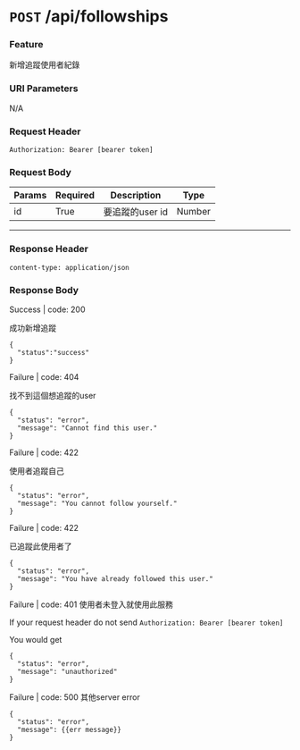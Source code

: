 # `POST` /api/followships

### Feature

新增追蹤使用者紀錄

### URI Parameters

N/A

### Request Header

```
Authorization: Bearer [bearer token]
```

### Request Body

| Params | Required | Description | Type |
| --- | --- | --- | --- |
| id | True | 要追蹤的user id | Number |

---

### Response Header

```
content-type: application/json
```

### Response Body

Success | code: 200

成功新增追蹤

```
{
  "status":"success"
}
```

Failure | code: 404

找不到這個想追蹤的user

```
{
  "status": "error",
  "message": "Cannot find this user."
}
```

Failure | code: 422

使用者追蹤自己

```
{
  "status": "error",
  "message": "You cannot follow yourself."
}
```

Failure | code: 422

已追蹤此使用者了

```
{
  "status": "error",
  "message": "You have already followed this user."
}
```

Failure | code: 401 使用者未登入就使用此服務

If your request header do not send
`Authorization: Bearer [bearer token]`

You would get

```
{
  "status": "error",
  "message": "unauthorized"
}
```
Failure | code: 500 其他server error

```
{
  "status": "error",
  "message": {{err message}}
}
```